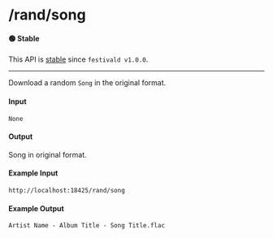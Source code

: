 # /rand/song

#### 🟢 Stable
This API is [stable](/api-stability/marker.md) since `festivald v1.0.0`.

---

Download a random `Song` in the original format.

#### Input
`None`

#### Output
Song in original format.

#### Example Input
```http
http://localhost:18425/rand/song
```

#### Example Output
```plaintext
Artist Name - Album Title - Song Title.flac
```
